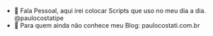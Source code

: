 - 👋 Fala Pessoal, aqui irei colocar Scripts que uso no meu dia a dia. @paulocostatipe
- 👀 Para quem ainda não conhece meu Blog: paulocostati.com.br
